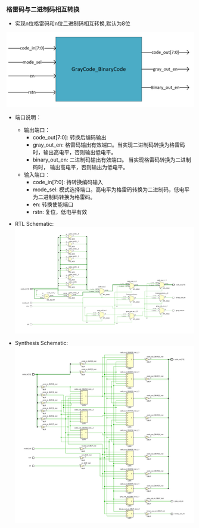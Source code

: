### 格雷码与二进制码相互转换

* 实现n位格雷码和n位二进制码相互转换,默认为8位

![](https://github.com/Spider-Viper/Digital-Lab/blob/main/combinational_circuit/GrayCode_BinaryCode/picture/%E6%A1%86%E5%9B%BE.png)

* 端口说明：
    * 输出端口：
        * code_out[7:0]: 转换后编码输出
        * gray_out_en: 格雷码输出有效端口。当实现二进制码转换为格雷码时，输出高电平，否则输出低电平。
        * binary_out_en: 二进制码输出有效端口。 当实现格雷码转换为二进制码时， 输出高电平，否则输出为低电平。
    * 输入端口：
        * code_in[7:0]: 待转换编码输入
        * mode_sel: 模式选择端口。高电平为格雷码转换为二进制码，低电平为二进制码转换为格雷码。
        * en: 转换使能端口
        * rstn: 复位，低电平有效

* RTL Schematic:
![](https://github.com/Spider-Viper/Digital-Lab/blob/main/combinational_circuit/GrayCode_BinaryCode/picture/graycode_binarycode_RTLSchematic.png)

* Synthesis Schematic:
![](https://github.com/Spider-Viper/Digital-Lab/blob/main/combinational_circuit/GrayCode_BinaryCode/picture/graycode_binarycode_SynthesisShematic.png)

